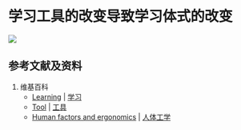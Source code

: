 # 学习工具的改变导致学习体式的改变

![](/images/手机时代人类学习和工作面临的困境/学习工具的改变导致学习体式的改变/1a1.jpg)

## 参考文献及资料

1. 维基百科
	- [Learning](https://en.wikipedia.org/wiki/Learning) | [学习](https://zh.wikipedia.org/wiki/%E5%AD%A6%E4%B9%A0)
	- [Tool](https://en.wikipedia.org/wiki/Tool) | [工具](https://zh.wikipedia.org/wiki/%E5%B7%A5%E5%85%B7)
	- [Human factors and ergonomics](https://en.wikipedia.org/wiki/Human_factors_and_ergonomics) | [人体工学](https://zh.wikipedia.org/wiki/%E4%BA%BA%E5%9B%A0%E5%B7%A5%E7%A8%8B%E5%AD%A6)

